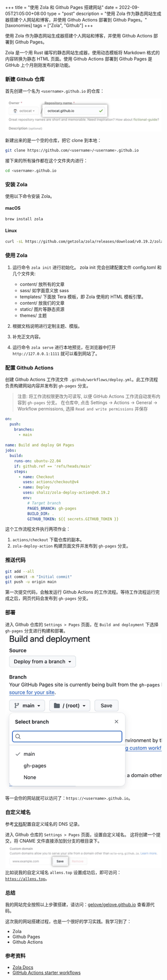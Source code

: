 +++
title = "使用 Zola 和 Github Pages 搭建网站"
date = 2022-09-05T21:05:00+08:00
type = "post"
description = "使用 Zola 作为静态网站生成器搭建个人网站和博客，并使用 Github Actions 部署到 Github Pages。"
[taxonomies]
tags = ["Zola", "Github"]
+++

使用 Zola 作为静态网站生成器搭建个人网站和博客，并使用 Github Actions 部署到 Github Pages。

Zola 是一个用 Rust 编写的静态网站生成器，使用动态模板将 Markdown 格式的内容转换为静态 HTML 页面。使用 Github Actions 部署到 Github Pages 是 GitHub 上个月刚刚发布的新功能。

### 新建 Github 仓库

首先创建一个名为 `<username>.github.io` 的仓库：

![create repository](/images/1697204176980.jpg)

新建出来的是一个空的仓库，把它 clone 到本地：

```sh
git clone https://github.com/<username>/<username>.github.io
```

接下来的所有操作都在这个文件夹内进行：

```sh
cd <username>.github.io
```

### 安装 Zola

使用以下命令安装 Zola。

#### macOS

```sh
brew install zola
```

#### Linux

```sh
curl -sL https://github.com/getzola/zola/releases/download/v0.19.2/zola-v0.19.2-x86_64-unknown-linux-gnu.tar.gz | tar xz -C /usr/local/bin
```

### 使用 Zola

1. 运行命令 `zola init` 进行初始化。
   zola init 完会创建配置文件 config.toml 和几个文件夹:

   - content/ 放所有的文章
   - sass/ 如字面意义放 sass
   - templates/ 下面放 Tera 模板，即 Zola 使用的 HTML 模板引擎。
   - content/ 放我们的文章
   - static/ 图片等静态资源
   - themes/ 主题

2. 根据文档说明进行定制主题、模版。
3. 补充正文内容。
4. 运行命令 `zola serve` 进行本地预览，在浏览器中打开 `http://127.0.0.1:1111` 就可以看到网站了。

### 配置 Github Actions

创建 Github Actions 工作流文件 `.github/workflows/deploy.yml`。此工作流程负责构建网站内容并发布到 `gh-pages` 分支。

> 注意: 将工作流权限更改为可读写, 以便 GitHub Actions 工作流自动发布内容到 `gh-pages` 分支。
> 在仓库中, 点击 Settings -> Actions -> General -> Workflow permissions, 选择 `Read and write permissions` 并保存

```yml
on:
  push:
    branches:
      - main

name: Build and deploy GH Pages
jobs:
  build:
    runs-on: ubuntu-22.04
    if: github.ref == 'refs/heads/main'
    steps:
      - name: Checkout
        uses: actions/checkout@v4
      - name: Deploy
        uses: shalzz/zola-deploy-action@v0.19.2
        env:
          # Target branch
          PAGES_BRANCH: gh-pages
          BUILD_DIR: .
          GITHUB_TOKEN: ${{ secrets.GITHUB_TOKEN }}
```

这个工作流程文件执行两项作业：

1.  `actions/checkout` 下载仓库的副本。
2.  `zola-deploy-action` 构建页面文件并发布到 `gh-pages` 分支。

### 推送代码

```sh
git add --all
git commit -m "Initial commit"
git push -u origin main
```

第一次提交代码，会触发运行 Github Actions 的工作流程。等待工作流程运行完成之后，网页代码会发布到 `gh-pages` 分支。

### 部署

进入 Github 仓库的 `Settings > Pages` 页面，在 `Build and deployment` 下选择 `gh-pages` 分支进行构建和部署。
![source](/images/1734496288602.jpg)

等一会你的网站就可以访问了：`https://<username>.github.io`。

### 自定义域名

参考[文档](https://docs.github.com/en/pages/configuring-a-custom-domain-for-your-github-pages-site/managing-a-custom-domain-for-your-github-pages-site)配置自定义域名的 DNS 记录。

进入 Github 仓库的 `Settings > Pages` 页面，设置自定义域名。
这将创建一个提交，将 CNAME 文件直接添加到分支的根目录下。
![custom domain](/images/1697204305581.jpg)
比如说我的自定义域名 `allens.top` 设置成功后，即可访问：[`https://allens.top`](https://allens.top)。

### 总结

我的网站完全按照以上步骤搭建，请访问：[gelove/gelove.github.io](https://github.com/gelove/gelove.github.io) 查看源代码。

这次我的网站搭建过程，也是一个很好的学习实践。我学习到了：

- Zola
- Github Pages
- Github Actions

### 参考资料

- [Zola Docs](https://www.getzola.org/documentation/)
- [GitHub Actions starter workflows](https://github.com/actions/starter-workflows/tree/main/pages)
